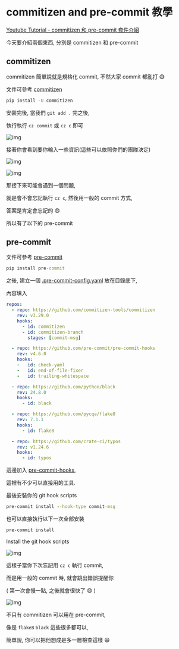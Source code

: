# commitizen and pre-commit 教學

[Youtube Tutorial - commitizen 和 pre-commit 套件介紹](https://youtu.be/hdDwy8wb5v8)

今天要介紹兩個東西, 分別是 commitizen 和 pre-commit

## commitizen

commitizen 簡單說就是規格化 commit, 不然大家 commit 都亂打 :sweat_smile:

文件可參考 [commitizen](https://github.com/commitizen-tools/commitizen)

```cmd
pip install -U commitizen
```

安裝完後, 當我們 `git add .` 完之後,

執行執行 `cz commit` 或 `cz c` 即可

![img](https://i.imgur.com/OweniDG.png)

接著你會看到要你輸入一些資訊(這些可以依照你們的團隊決定)

![img](https://i.imgur.com/D1YEPLF.png)

![img](https://i.imgur.com/9K2lXaJ.png)

那接下來可能會遇到一個問題,

就是會不會忘記執行 `cz c`, 然後用一般的 commit 方式,

答案是肯定會忘記的 :smile:

所以有了以下的 pre-commit

## pre-commit

文件可參考 [pre-commit](https://pre-commit.com/)

```cmd
pip install pre-commit
```

之後, 建立一個 [.pre-commit-config.yaml](.pre-commit-config.yaml) 放在目錄底下,

內容填入

```yaml
repos:
  - repo: https://github.com/commitizen-tools/commitizen
    rev: v3.29.0
    hooks:
      - id: commitizen
      - id: commitizen-branch
        stages: [commit-msg]

  - repo: https://github.com/pre-commit/pre-commit-hooks
    rev: v4.6.0
    hooks:
    -   id: check-yaml
    -   id: end-of-file-fixer
    -   id: trailing-whitespace

  - repo: https://github.com/python/black
    rev: 24.8.0
    hooks:
      - id: black

  - repo: https://github.com/pycqa/flake8
    rev: 7.1.1
    hooks:
      - id: flake8

  - repo: https://github.com/crate-ci/typos
    rev: v1.24.6
    hooks:
      - id: typos
```

這邊加入 [pre-commit-hooks](https://github.com/pre-commit/pre-commit-hooks),

這裡有不少可以直接用的工具.

最後安裝你的 git hook scripts

```cmd
pre-commit install --hook-type commit-msg
```

也可以直接執行以下一次全部安裝

```cmd
pre-commit install
```

Install the git hook scripts

![img](https://i.imgur.com/fWFMqRM.png)

這樣子當你下次忘記用 `cz c` 執行 commit,

而是用一般的 commit 時, 就會跳出錯誤提醒你

( 第一次會慢一點, 之後就會很快了 :smile: )

![img](https://i.imgur.com/I7vL7KT.png)

不只有 commitizen 可以用在 pre-commit,

像是 `flake8` `black` 這些很多都可以,

簡單說, 你可以把他想成是多一層檢查這樣 :smile:
